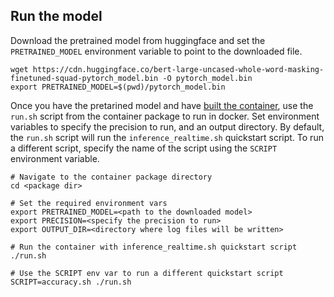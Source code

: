 ## Run the model

Download the pretrained model from huggingface and set the `PRETRAINED_MODEL` environment
variable to point to the downloaded file.
```
wget https://cdn.huggingface.co/bert-large-uncased-whole-word-masking-finetuned-squad-pytorch_model.bin -O pytorch_model.bin
export PRETRAINED_MODEL=$(pwd)/pytorch_model.bin
```

Once you have the pretarined model and have [built the container](#build-the-container),
use the `run.sh` script from the container package to run <model name> <mode> in docker.
Set environment variables to specify the precision to run, and an output directory.
By default, the `run.sh` script will run the `inference_realtime.sh` quickstart script.
To run a different script, specify the name of the script using the `SCRIPT` environment
variable.
```
# Navigate to the container package directory
cd <package dir>

# Set the required environment vars
export PRETRAINED_MODEL=<path to the downloaded model>
export PRECISION=<specify the precision to run>
export OUTPUT_DIR=<directory where log files will be written>

# Run the container with inference_realtime.sh quickstart script
./run.sh

# Use the SCRIPT env var to run a different quickstart script
SCRIPT=accuracy.sh ./run.sh
```
